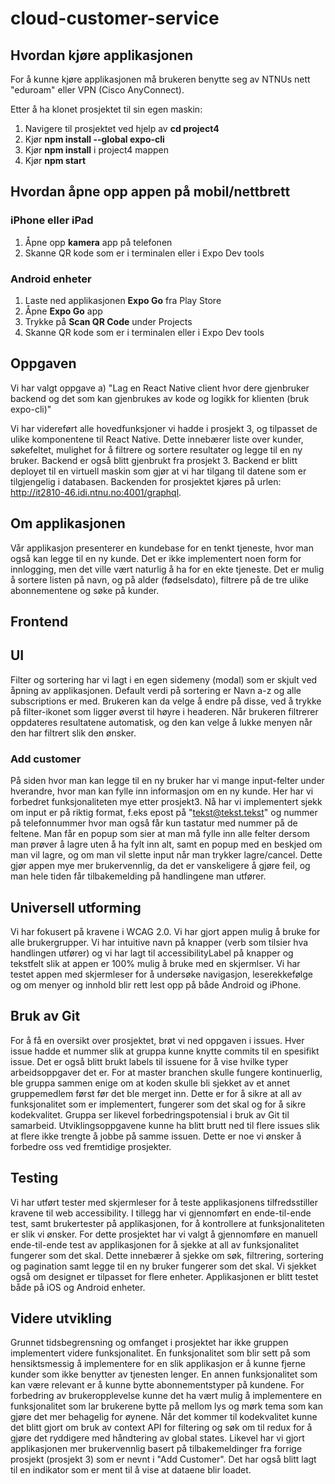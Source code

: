 # cloud-customer-service

## Hvordan kjøre applikasjonen
For å kunne kjøre applikasjonen må brukeren benytte seg av NTNUs nett "eduroam" eller VPN (Cisco AnyConnect).

Etter å ha klonet prosjektet til sin egen maskin: 
1. Navigere til prosjektet ved hjelp av **cd project4**
2. Kjør **npm install --global expo-cli**
3. Kjør **npm install** i project4 mappen
4. Kjør **npm start** 

## Hvordan åpne opp appen på mobil/nettbrett
### iPhone eller iPad
1. Åpne opp **kamera** app på telefonen
2. Skanne QR kode som er i terminalen eller i Expo Dev tools

### Android enheter
1. Laste ned applikasjonen **Expo Go** fra Play Store
2. Åpne **Expo Go** app
3. Trykke på **Scan QR Code** under Projects
4. Skanne QR kode som er i terminalen eller i Expo Dev tools 


## Oppgaven
Vi har valgt oppgave a) "Lag en React Native client hvor dere gjenbruker backend og det som kan gjenbrukes av kode og logikk for klienten (bruk expo-cli)"

Vi har videreført alle hovedfunksjoner vi hadde i prosjekt 3, og tilpasset de ulike komponentene til React Native. Dette innebærer liste over kunder, søkefeltet, mulighet for å filtrere og sortere resultater og legge til en ny bruker. Backend er også blitt gjenbrukt fra prosjekt 3. Backend er blitt deployet til en virtuell maskin som gjør at vi har tilgang til datene som er tilgjengelig i databasen. Backenden for prosjektet kjøres på urlen: http://it2810-46.idi.ntnu.no:4001/graphql.

## Om applikasjonen
Vår applikasjon presenterer en kundebase for en tenkt tjeneste, hvor man også kan legge til en ny kunde. Det er ikke implementert noen form for innlogging, men det ville vært naturlig å ha for en ekte tjeneste. Det er mulig å sortere listen på navn, og på alder (fødselsdato), filtrere på de tre ulike abonnementene og søke på kunder.

## Frontend

## UI
Filter og sortering har vi lagt i en egen sidemeny (modal) som er skjult ved åpning av applikasjonen. Default verdi på sortering er Navn a-z og alle subscriptions er med. Brukeren kan da velge å endre på disse, ved å trykke på filter-ikonet som ligger øverst til høyre i headeren. Når brukeren filtrerer oppdateres resultatene automatisk, og den kan velge å lukke menyen når den har filtrert slik den ønsker. 

### Add customer
På siden hvor man kan legge til en ny bruker har vi mange input-felter under hverandre, hvor man kan fylle inn informasjon om en ny kunde. Her har vi forbedret funksjonaliteten mye etter prosjekt3. Nå har vi  implementert sjekk om input er på riktig format, f.eks epost på "tekst@tekst.tekst" og nummer på telefonnummer hvor man også får kun tastatur med nummer på de feltene. Man får en popup som sier at man må fylle inn alle felter dersom man prøver å lagre uten å ha fylt inn alt, samt en popup med en beskjed om man vil lagre, og om man vil slette input når man trykker lagre/cancel. Dette gjør appen mye mer brukervennlig, da det er vanskeligere å gjøre feil, og man hele tiden får tilbakemelding på handlingene man utfører. 

## Universell utforming
Vi har fokusert på kravene i WCAG 2.0. Vi har gjort appen mulig å bruke for alle brukergrupper. Vi har intuitive navn på knapper (verb som tilsier hva handlingen utfører) og vi har lagt til accessibilityLabel på knapper og tekstfelt slik at appen er 100% mulig å bruke med en skjermlser. Vi har testet appen med skjermleser for å undersøke navigasjon, leserekkefølge og om menyer og innhold blir rett lest opp på både Android og iPhone. 

## Bruk av Git
For å få en oversikt over prosjektet, brøt vi ned oppgaven i issues. Hver issue hadde et nummer slik at gruppa kunne knytte commits til en spesifikt issue. Det er også blitt brukt labels til issuene for å vise hvilke typer arbeidsoppgaver det er. 
For at master branchen skulle fungere kontinuerlig, ble gruppa sammen enige om at koden skulle bli sjekket av et annet gruppemedlem først før det ble merget inn. Dette er for å sikre at all av funksjonalitet som er implementert, fungerer som det skal og for å sikre kodekvalitet. 
Gruppa ser likevel forbedringspotensial i bruk av Git til samarbeid. Utviklingsoppgavene kunne ha blitt brutt ned til flere issues slik at flere ikke trengte å jobbe på samme issuen. Dette er noe vi ønsker å forbedre oss ved fremtidige prosjekter.

## Testing
Vi har utført tester med skjermleser for å teste applikasjonens tilfredsstiller kravene til web accessibility. I tillegg har vi gjennomført en ende-til-ende test, samt brukertester på applikasjonen, for å kontrollere at funksjonaliteten er slik vi ønsker. For dette prosjektet har vi valgt å gjennomføre en manuell ende-til-ende test av applikasjonen for å sjekke at all av funksjonalitet fungerer som det skal. Dette innebærer å sjekke om søk, filtrering, sortering og pagination samt legge til en ny bruker fungerer som det skal. Vi sjekket også om designet er tilpasset for flere enheter. Applikasjonen er blitt testet både på iOS og Android enheter. 

## Videre utvikling
Grunnet tidsbegrensning og omfanget i prosjektet har ikke gruppen implementert videre funksjonalitet. En funksjonalitet som blir sett på som hensiktsmessig å implementere for en slik applikasjon er å kunne fjerne kunder som ikke benytter av tjenesten lenger. En annen funksjonalitet som kan være relevant er å kunne bytte abonnementstyper på kundene. For forbedring av brukeropplevelse kunne det ha vært mulig å implementere en funksjonalitet som lar brukerene bytte på mellom lys og mørk tema som kan gjøre det mer behagelig for øynene. Når det kommer til kodekvalitet kunne det blitt gjort om bruk av context API for filtering og søk om til redux for å gjøre det ryddigere med håndtering av global states. Likevel har vi gjort applikasjonen mer brukervennlig basert på tilbakemeldinger fra forrige prosjekt (prosjekt 3) som er nevnt i "Add Customer". Det har også blitt lagt til en indikator som er ment til å vise at dataene blir loadet. 
